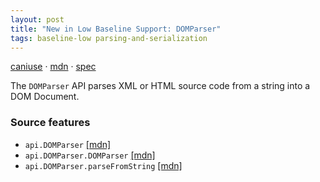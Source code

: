 ```yaml
---
layout: post
title: "New in Low Baseline Support: DOMParser"
tags: baseline-low parsing-and-serialization
---
```


[caniuse](https://caniuse.com/?search=domparser) · [mdn](https://developer.mozilla.org/en-US/search?q=DOMParser) · [spec](https://html.spec.whatwg.org/multipage/dynamic-markup-insertion.html#the-domparser-interface)

The `DOMParser` API parses XML or HTML source code from a string into a DOM Document.

### Source features

- ``api.DOMParser`` [[mdn]](https://developer.mozilla.org/en-US/search?q=api.DOMParser)
- ``api.DOMParser.DOMParser`` [[mdn]](https://developer.mozilla.org/en-US/search?q=api.DOMParser.DOMParser)
- ``api.DOMParser.parseFromString`` [[mdn]](https://developer.mozilla.org/en-US/search?q=api.DOMParser.parseFromString)
